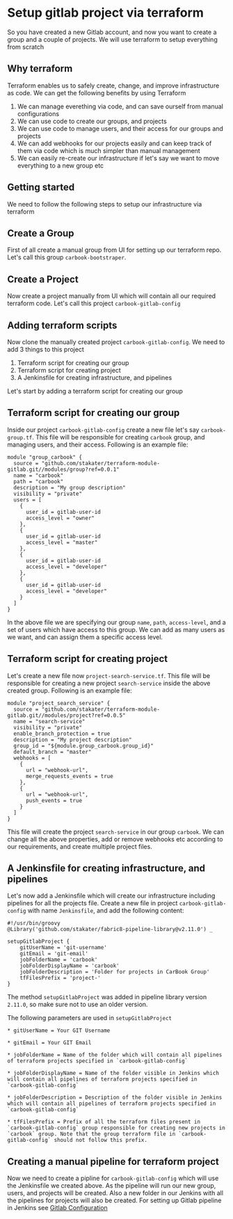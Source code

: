 # Setup gitlab project via terraform

So you have created a new Gitlab account, and now you want to create a group and a couple of projects. We will use terraform to setup everything from scratch

## Why terraform

Terraform enables us to safely create, change, and improve infrastructure as code. We can get the following benefits by using Terraform 

  1. We can manage everething via code, and can save ourself from manual configurations
  2. We can use code to create our groups, and projects
  3. We can use code to manage users, and their access for our groups and projects
  4. We can add webhooks for our projects easily and can keep track of them via code which is much simpler than manual management
  5. We can easily re-create our infrastructure if let's say we want to move everything to a new group etc

## Getting started

We need to follow the following steps to setup our infrastructure via terraform

## Create a Group

First of all create a manual group from UI for setting up our terraform repo. Let's call this group `carbook-bootstraper`.

## Create a Project

Now create a project manually from UI which will contain all our required terraform code. Let's call this project `carbook-gitlab-config`

## Adding terraform scripts

Now clone the manually created project `carbook-gitlab-config`. We need to add 3 things to this project

  1. Terraform script for creating our group
  2. Terraform script for creating project
  3. A Jenkinsfile for creating infrastructure, and pipelines

Let's start by adding a terraform script for creating our group

## Terraform script for creating our group

Inside our project `carbook-gitlab-config` create a new file let's say `carbook-group.tf`. This file will be responsible for creating `carbook` group, and managing users, and their access. Following is an example file:

```
module "group_carbook" {
  source = "github.com/stakater/terraform-module-gitlab.git//modules/group?ref=0.0.1"
  name = "carbook"
  path = "carbook"
  description = "My group description"
  visibility = "private"
  users = [
    {
      user_id = gitlab-user-id
      access_level = "owner"
    },    
    {
      user_id = gitlab-user-id
      access_level = "master"
    },
    {
      user_id = gitlab-user-id
      access_level = "developer"
    },
    {
      user_id = gitlab-user-id
      access_level = "developer"
    }
  ]
}
```

In the above file we are specifying our group `name`, `path`, `access-level`, and a set of users which have access to this group. We can add as many users as we want, and can assign them a specific access level.

## Terraform script for creating project

Let's create a new file now `project-search-service.tf`. This file will be responsible for creating a new project `search-service` inside the above created group. Following is an example file: 

```
module "project_search_service" {
  source = "github.com/stakater/terraform-module-gitlab.git//modules/project?ref=0.0.5"
  name = "search-service"
  visibility = "private"
  enable_branch_protection = true
  description = "My project description"
  group_id = "${module.group_carbook.group_id}"
  default_branch = "master"
  webhooks = [
    {
      url = "webhook-url",
      merge_requests_events = true
    },
    {
      url = "webhook-url",
      push_events = true
    } 
  ]
}
```

This file will create the project `search-service` in our group `carbook`. We can change all the above properties, add or remove webhooks etc according to our requirements, and create multiple project files.

## A Jenkinsfile for creating infrastructure, and pipelines

Let's now add a Jenkinsfile which will create our infrastructure including pipelines for all the projects file. Create a new file in project `carbook-gitlab-config` with name `Jenkinsfile`, and add the following content: 

```
#!/usr/bin/groovy
@Library('github.com/stakater/fabric8-pipeline-library@v2.11.0') _

setupGitlabProject {
    gitUserName = 'git-username'
    gitEmail = 'git-email'
    jobFolderName = 'carbook'
    jobFolderDisplayName = 'carbook'
    jobFolderDescription = 'Folder for projects in CarBook Group'
    tfFilesPrefix = 'project-'
}
```

The method `setupGitlabProject` was added in pipeline library version `2.11.0`, so make sure not to use an older version.

The following parameters are used in `setupGitlabProject` 

    * gitUserName = Your GIT Username

    * gitEmail = Your GIT Email
    
    * jobFolderName = Name of the folder which will contain all pipelines of terraform projects specified in `carbook-gitlab-config` 
    
    * jobFolderDisplayName = Name of the folder visible in Jenkins which will contain all pipelines of terraform projects specified in `carbook-gitlab-config` 
    
    * jobFolderDescription = Description of the folder visible in Jenkins which will contain all pipelines of terraform projects specified in `carbook-gitlab-config` 
    
    * tfFilesPrefix = Prefix of all the terraform files present in `carbook-gitlab-config` group responsible for creating new projects in `carbook` group. Note that the group terraform file in `carbook-gitlab-config` should not follow this prefix. 

## Creating a manual pipeline for terraform project

Now we need to create a pipline for `carbook-gitlab-config` which will use the Jenkinsfile we created above. As the pipeline will run our new group, users, and projects will be created. Also a new folder in our Jenkins with all the pipelines for projects will also be created. For setting up Gitlab pipeline in Jenkins see [Gitlab Configuration](https://playbook.stakater.com/content/tools/release/jenkins/developer-documentation.html#gitlab-configurations)